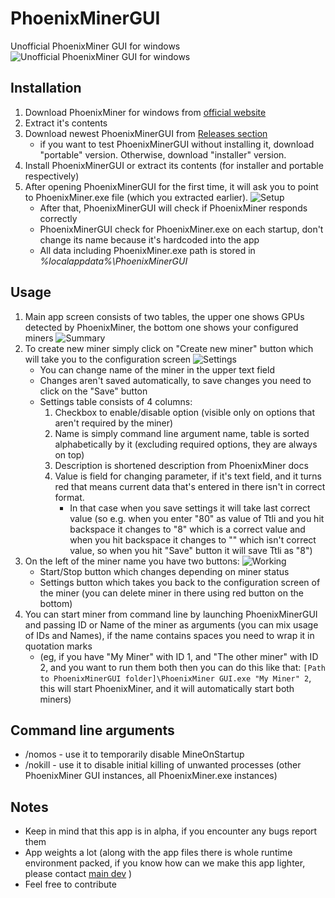 # PhoenixMinerGUI

Unofficial PhoenixMiner GUI for windows
![Unofficial PhoenixMiner GUI for windows](/src/main/resources/icon.png?raw=true "Unofficial PhoenixMiner GUI for windows")

## Installation

1. Download PhoenixMiner for windows from [official website](https://phoenixminer.org)
2. Extract it's contents
3. Download newest PhoenixMinerGUI from [Releases section](https://github.com/KamilKurde/PhoenixMinerGUI/releases)
	* if you want to test PhoenixMinerGUI without installing it, download "portable" version. Otherwise, download "installer" version.
4. Install PhoenixMinerGUI or extract its contents (for installer and portable respectively)
5. After opening PhoenixMinerGUI for the first time, it will ask you to point to PhoenixMiner.exe file (which you extracted earlier).
   ![Setup](../assets/Setup.jpg?raw=true)
	* After that, PhoenixMinerGUI will check if PhoenixMiner responds correctly
	* PhoenixMinerGUI check for PhoenixMiner.exe on each startup, don't change its name because it's hardcoded into the app
	* All data including PhoenixMiner.exe path is stored in *%localappdata%\PhoenixMinerGUI*

## Usage

1. Main app screen consists of two tables, the upper one shows GPUs detected by PhoenixMiner, the bottom one shows your configured miners
   ![Summary](../assets/Summary.png?raw=true)
3. To create new miner simply click on "Create new miner" button which will take you to the configuration screen
   ![Settings](../assets/Settings.png?raw=true)
	* You can change name of the miner in the upper text field
	* Changes aren't saved automatically, to save changes you need to click on the "Save" button
	* Settings table consists of 4 columns:
		1. Checkbox to enable/disable option (visible only on options that aren't required by the miner)
		2. Name is simply command line argument name, table is sorted alphabetically by it (excluding required options, they are always on top)
		3. Description is shortened description from PhoenixMiner docs
		4. Value is field for changing parameter, if it's text field, and it turns red that means current data that's entered in there isn't in correct format.
			* In that case when you save settings it will take last correct value (so e.g. when you enter "80" as value of Ttli and you hit backspace it changes to "8" which is a correct value and when you hit backspace it changes to "" which isn't correct value, so when you hit "Save" button it will save Ttli as "8")
4. On the left of the miner name you have two buttons:
   ![Working](../assets/Working.png?raw=true)
	* Start/Stop button which changes depending on miner status
	* Settings button which takes you back to the configuration screen of the miner (you can delete miner in there using red button on the bottom)
5. You can start miner from command line by launching PhoenixMinerGUI and passing ID or Name of the miner as arguments (you can mix usage of IDs and Names), if the name contains spaces you need to wrap it in quotation marks
	* (eg, if you have "My Miner" with ID 1, and "The other miner" with ID 2, and you want to run them both then you can do this like that: `[Path to PhoenixMinerGUI folder]\PhoenixMiner GUI.exe "My Miner" 2`, this will start PhoenixMiner, and it will automatically start both miners)

## Command line arguments

* /nomos - use it to temporarily disable MineOnStartup
* /nokill - use it to disable initial killing of unwanted processes (other PhoenixMiner GUI instances, all PhoenixMiner.exe instances)

## Notes

* Keep in mind that this app is in alpha, if you encounter any bugs report them
* App weights a lot (along with the app files there is whole runtime environment packed, if you know how can we make this app lighter, please contact [main dev](https://github.com/KamilKurde) )
* Feel free to contribute
